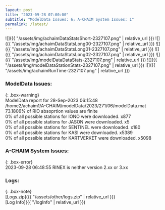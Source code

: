 ```yaml
---
layout: post
title: "2023-09-28 07:00:00"
subtitle: "ModelData Issues: 6; A-CHAIM System Issues: 1"
permalink: /latest/
---
```


![]({{ "/assets/img/achaimDataStatsShort-2327107.png" | relative_url }})
![]({{ "/assets/img/achaimDataStatsLong00-2327107.png" | relative_url }})
![]({{ "/assets/img/achaimDataStatsLong01-2327107.png" | relative_url }})
![]({{ "/assets/img/achaimDataStatsLong02-2327107.png" | relative_url }})
![]({{ "/assets/img/modelDataDataStats-2327107.png" | relative_url }})
![]({{ "/assets/img/modelDataStationStats-2327107.png" | relative_url }})
![]({{ "/assets/img/achaimRunTime-2327107.png" | relative_url }})


### ModelData Issues:  
  
{: .box-warning}  
 ModelData report for 28-Sep-2023 06:15:48   
 /home2/achaim1/A-CHAIM/modelData/2023/271/06/modelData.mat   
 73.1806% of RIO absoprtion values are finite   
 0% of all possible stations for IONO were downloaded. x877   
 0% of all possible stations for JASON were downloaded. x5   
 0% of all possible stations for SENTINEL were downloaded. x180   
 0% of all possible stations for KASI were downloaded. x5389   
 0% of all possible stations for KARTVERKET were downloaded. x5098   
  
### A-CHAIM System Issues:  
  
{: .box-error}  
2023-09-28 06:48:55 RINEX is neither version 2.xx or 3.xx  

### Logs:  
  
{: .box-note}  
[Logs.zip]({{ "/assets/other/logs.zip" | relative_url }})  
[Log Info]({{ "/logInfo" | relative_url }})  
